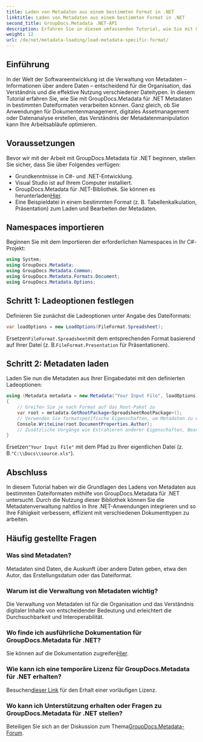 ```yaml
---
title: Laden von Metadaten aus einem bestimmten Format in .NET
linktitle: Laden von Metadaten aus einem bestimmten Format in .NET
second_title: GroupDocs.Metadata .NET-API
description: Erfahren Sie in diesem umfassenden Tutorial, wie Sie mit GroupDocs.Metadata für .NET Metadaten aus bestimmten Dateiformaten laden.
weight: 12
url: /de/net/metadata-loading/load-metadata-specific-format/
---
```

## Einführung
In der Welt der Softwareentwicklung ist die Verwaltung von Metadaten – Informationen über andere Daten – entscheidend für die Organisation, das Verständnis und die effektive Nutzung verschiedener Dateitypen. In diesem Tutorial erfahren Sie, wie Sie mit GroupDocs.Metadata für .NET Metadaten in bestimmten Dateiformaten verarbeiten können. Ganz gleich, ob Sie Anwendungen für Dokumentenmanagement, digitales Assetmanagement oder Datenanalyse erstellen, das Verständnis der Metadatenmanipulation kann Ihre Arbeitsabläufe optimieren.
## Voraussetzungen
Bevor wir mit der Arbeit mit GroupDocs.Metadata für .NET beginnen, stellen Sie sicher, dass Sie über Folgendes verfügen:
- Grundkenntnisse in C#- und .NET-Entwicklung.
- Visual Studio ist auf Ihrem Computer installiert.
-  GroupDocs.Metadata für .NET-Bibliothek. Sie können es herunterladen[Hier](https://releases.groupdocs.com/metadata/net/).
- Eine Beispieldatei in einem bestimmten Format (z. B. Tabellenkalkulation, Präsentation) zum Laden und Bearbeiten der Metadaten.

## Namespaces importieren
Beginnen Sie mit dem Importieren der erforderlichen Namespaces in Ihr C#-Projekt:
```csharp
using System;
using GroupDocs.Metadata;
using GroupDocs.Metadata.Common;
using GroupDocs.Metadata.Formats.Document;
using GroupDocs.Metadata.Options;
```

## Schritt 1: Ladeoptionen festlegen
Definieren Sie zunächst die Ladeoptionen unter Angabe des Dateiformats:
```csharp
var loadOptions = new LoadOptions(FileFormat.Spreadsheet);
```
 Ersetzen`FileFormat.Spreadsheet`mit dem entsprechenden Format basierend auf Ihrer Datei (z. B.`FileFormat.Presentation` für Präsentationen).
## Schritt 2: Metadaten laden
Laden Sie nun die Metadaten aus Ihrer Eingabedatei mit den definierten Ladeoptionen:
```csharp
using (Metadata metadata = new Metadata("Your Input File", loadOptions))
{
    // Greifen Sie je nach Format auf das Root-Paket zu
    var root = metadata.GetRootPackage<SpreadsheetRootPackage>();
    // Verwenden Sie formatspezifische Eigenschaften, um Metadaten zu extrahieren oder zu bearbeiten
    Console.WriteLine(root.DocumentProperties.Author);
    // Zusätzliche Vorgänge wie Extrahieren anderer Eigenschaften, Bearbeiten von Metadaten usw.
}
```
 Ersetzen`"Your Input File"` mit dem Pfad zu Ihrer eigentlichen Datei (z. B.`"C:\\Docs\\source.xls"`).

## Abschluss
In diesem Tutorial haben wir die Grundlagen des Ladens von Metadaten aus bestimmten Dateiformaten mithilfe von GroupDocs.Metadata für .NET untersucht. Durch die Nutzung dieser Bibliothek können Sie die Metadatenverwaltung nahtlos in Ihre .NET-Anwendungen integrieren und so Ihre Fähigkeit verbessern, effizient mit verschiedenen Dokumenttypen zu arbeiten.

## Häufig gestellte Fragen
### Was sind Metadaten?
Metadaten sind Daten, die Auskunft über andere Daten geben, etwa den Autor, das Erstellungsdatum oder das Dateiformat.
### Warum ist die Verwaltung von Metadaten wichtig?
Die Verwaltung von Metadaten ist für die Organisation und das Verständnis digitaler Inhalte von entscheidender Bedeutung und erleichtert die Durchsuchbarkeit und Interoperabilität.
### Wo finde ich ausführliche Dokumentation für GroupDocs.Metadata für .NET?
 Sie können auf die Dokumentation zugreifen[Hier](https://tutorials.groupdocs.com/metadata/net/).
### Wie kann ich eine temporäre Lizenz für GroupDocs.Metadata für .NET erhalten?
 Besuchen[dieser Link](https://purchase.groupdocs.com/temporary-license/) für den Erhalt einer vorläufigen Lizenz.
### Wo kann ich Unterstützung erhalten oder Fragen zu GroupDocs.Metadata für .NET stellen?
 Beteiligen Sie sich an der Diskussion zum Thema[GroupDocs.Metadata-Forum](https://forum.groupdocs.com/c/metadata/14).